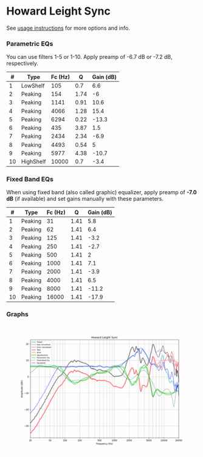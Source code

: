 # Howard Leight Sync
See [usage instructions](https://github.com/jaakkopasanen/AutoEq#usage) for more options and info.

### Parametric EQs
You can use filters 1-5 or 1-10. Apply preamp of -6.7 dB or -7.2 dB, respectively.

|   # | Type      |   Fc (Hz) |    Q |   Gain (dB) |
|-----|-----------|-----------|------|-------------|
|   1 | LowShelf  |       105 | 0.7  |         6.6 |
|   2 | Peaking   |       154 | 1.74 |        -6   |
|   3 | Peaking   |      1141 | 0.91 |        10.6 |
|   4 | Peaking   |      4066 | 1.28 |        15.4 |
|   5 | Peaking   |      6294 | 0.22 |       -13.3 |
|   6 | Peaking   |       435 | 3.87 |         1.5 |
|   7 | Peaking   |      2434 | 2.34 |        -6.9 |
|   8 | Peaking   |      4493 | 0.54 |         5   |
|   9 | Peaking   |      5977 | 4.38 |       -10.7 |
|  10 | HighShelf |     10000 | 0.7  |        -3.4 |

### Fixed Band EQs
When using fixed band (also called graphic) equalizer, apply preamp of **-7.0 dB** (if available) and set gains manually with these parameters.

|   # | Type    |   Fc (Hz) |    Q |   Gain (dB) |
|-----|---------|-----------|------|-------------|
|   1 | Peaking |        31 | 1.41 |         5.8 |
|   2 | Peaking |        62 | 1.41 |         6.4 |
|   3 | Peaking |       125 | 1.41 |        -3.2 |
|   4 | Peaking |       250 | 1.41 |        -2.7 |
|   5 | Peaking |       500 | 1.41 |         2   |
|   6 | Peaking |      1000 | 1.41 |         7.1 |
|   7 | Peaking |      2000 | 1.41 |        -3.9 |
|   8 | Peaking |      4000 | 1.41 |         6.5 |
|   9 | Peaking |      8000 | 1.41 |       -11.2 |
|  10 | Peaking |     16000 | 1.41 |       -17.9 |

### Graphs
![](./Howard%20Leight%20Sync.png)
